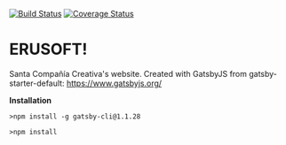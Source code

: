 [![Build Status](https://travis-ci.org/DesarrolloWebSantaCC/santacc-web.svg?branch=master)](https://travis-ci.org/DesarrolloWebSantaCC/santacc-web)
[![Coverage Status](https://coveralls.io/repos/github/DesarrolloWebSantaCC/santacc-web/badge.svg)](https://coveralls.io/github/DesarrolloWebSantaCC/santacc-web)

# ERUSOFT!

Santa Compañía Creativa's website. Created with GatsbyJS from gatsby-starter-default: https://www.gatsbyjs.org/

**Installation**

`>npm install -g gatsby-cli@1.1.28`

`>npm install`
